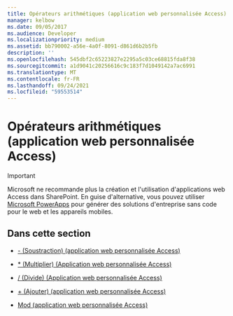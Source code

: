 ```yaml
---
title: Opérateurs arithmétiques (application web personnalisée Access)
manager: kelbow
ms.date: 09/05/2017
ms.audience: Developer
ms.localizationpriority: medium
ms.assetid: bb790002-a56e-4a0f-8091-d861d6b2b5fb
description: ''
ms.openlocfilehash: 545dbf2c65223827e2295a5c03ce68815fda8f38
ms.sourcegitcommit: a1d9041c20256616c9c183f7d1049142a7ac6991
ms.translationtype: MT
ms.contentlocale: fr-FR
ms.lasthandoff: 09/24/2021
ms.locfileid: "59553514"
---
```

# <a name="arithmetic-operators-access-custom-web-app"></a>Opérateurs arithmétiques (application web personnalisée Access)

> [!IMPORTANT]
> Microsoft ne recommande plus la création et l'utilisation d'applications web Access dans SharePoint. En guise d'alternative, vous pouvez utiliser [Microsoft PowerApps](https://powerapps.microsoft.com/en-us/) pour générer des solutions d'entreprise sans code pour le web et les appareils mobiles. 
  
## <a name="in-this-section"></a>Dans cette section

- [- (Soustraction) (application web personnalisée Access)](subtractaccess-custom-web-app.md)
    
- [\* (Multiplier) (Application web personnalisée Access)](multiplyaccess-custom-web-app.md)
    
- [/ (Divide) (Application web personnalisée Access)](divideaccess-custom-web-app.md)
    
- [+ (Ajouter) (application web personnalisée Access)](plusaddaccess-custom-web-app.md)
    
- [Mod (application web personnalisée Access)](mod-access-custom-web-app.md)
    

